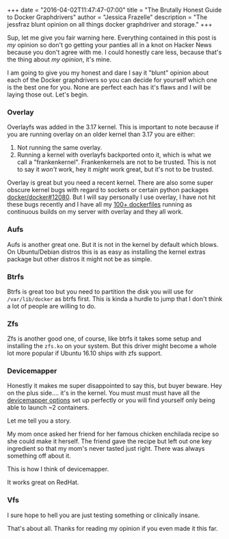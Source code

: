 +++
date = "2016-04-02T11:47:47-07:00"
title = "The Brutally Honest Guide to Docker Graphdrivers"
author = "Jessica Frazelle"
description = "The jessfraz blunt opinion on all things docker graphdriver and storage."
+++

Sup, let me give you fair warning here. Everything contained in this post is
_my_ opinion so don't go getting your panties all in a knot on Hacker News
because you don't agree with me. I could honestly care less, because that's the
thing about _my opinion_, it's mine.

I am going to give you my honest and dare I say it "blunt" opinion about each
of the Docker graphdrivers so you can decide for yourself which one is the best
one for you. None are perfect each has it's flaws and I will be laying those
out. Let's begin.

### Overlay

Overlayfs was added in the 3.17 kernel. This is important to note because if
you are running overlay on an older kernel than 3.17 you are either:

1. Not running the same overlay.
2. Running a kernel with overlayfs backported onto it, which is what we call
   a "frankenkernel". Frankenkernels are not to be trusted. This is not to say
   it _won't_ work, hey it _might_ work great, but it's not to be trusted.

Overlay is great but you need a recent kernel. There are also some super
obscure kernel bugs with regard to sockets or certain python packages
[docker/docker#12080](https://github.com/docker/docker/issues/12080). But
I will say personally I use overlay, I have not hit these bugs recently and
I have all my [100+ dockerfiles](https://github.com/jfrazelle/dockerfiles)
running as continuous builds on my server with overlay and they all work.

### Aufs

Aufs is another great one. But it is not in the kernel by default which blows.
On Ubuntu/Debian distros this is as easy as installing the kernel extras
package but other distros it might not be as simple.

### Btrfs

Btrfs is great too but you need to partition the disk you will use for
`/var/lib/docker` as btrfs first. This is kinda a hurdle to jump that I don't
think a lot of people are willing to do.

### Zfs

Zfs is another good one, of course, like btrfs it takes some setup and installing
the `zfs.ko` on your system. But this driver might become a whole lot more
popular if Ubuntu 16.10 ships with zfs support.

### Devicemapper

Honestly it makes me super disappointed to say this, but buyer beware. Hey
on the plus side.... it's in the kernel. You must must must have all the
[devicemapper options](https://github.com/docker/docker/blob/master/daemon/graphdriver/devmapper/README.md)
set up perfectly or you will find yourself only being able to launch ~2
containers.

Let me tell you a story.

My mom once asked her friend for her famous chicken enchilada recipe so she
could make it herself. The friend gave the recipe but left out one key
ingredient so that my mom's never tasted just right. There was always something
off about it.

This is how I think of devicemapper.

It works great on RedHat.

### Vfs

I sure hope to hell you are just testing something or clinically insane.


That's about all. Thanks for reading my opinion if you even made it this far.
